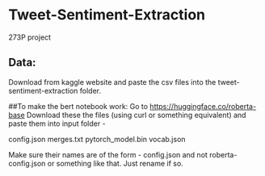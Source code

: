 # Tweet-Sentiment-Extraction
273P project

## Data:
Download from kaggle website and paste the csv files into the tweet-sentiment-extraction folder.

##To make the bert notebook work:
Go to https://huggingface.co/roberta-base
Download these the files (using curl or something equivalent) and paste them into input folder - 
  
config.json
merges.txt
pytorch_model.bin
vocab.json
  
Make sure their names are of the form - config.json and not roberta-config.json or something like that. Just rename if so.

